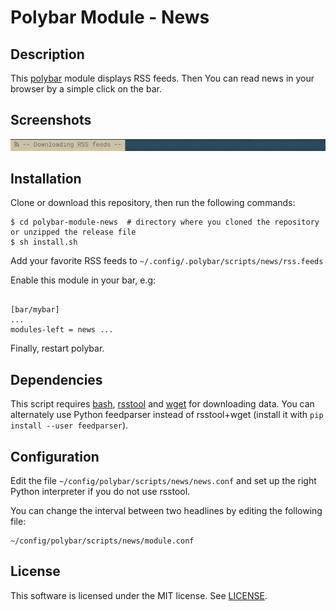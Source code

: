 # Polybar Module - News

## Description
This [polybar](https://github.com/jaagr/polybar) module displays RSS feeds. Then You can read news in your browser by a simple click on the bar.

## Screenshots

<img alt="Screenshot of polybar module: news" src="screenshots/polybar-module-news.gif" width="860">

## Installation
Clone or download this repository, then run the following commands:
```
$ cd polybar-module-news  # directory where you cloned the repository or unzipped the release file
$ sh install.sh
```

Add your favorite RSS feeds to `~/.config/.polybar/scripts/news/rss.feeds`

Enable this module in your bar, e.g:
```

[bar/mybar]
...
modules-left = news ...
```

Finally, restart polybar.

## Dependencies
This script requires [bash](https://www.gnu.org/software/bash/), [rsstool](https://sourceforge.net/projects/rsstool/files/rsstool-1.0.0-linux.tar.gz/download) and [wget](https://www.gnu.org/s/wget/) for downloading data. You can alternately use Python feedparser instead of rsstool+wget (install it with `pip install --user feedparser`).

## Configuration
Edit the file `~/config/polybar/scripts/news/news.conf` and set up the right Python interpreter if you do not use rsstool.

You can change the interval between two headlines by editing the following file:
```
~/config/polybar/scripts/news/module.conf
```

## License
This software is licensed under the MIT license. See [LICENSE](LICENSE.md).
